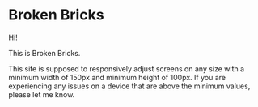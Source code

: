 # **Broken Bricks**

Hi!

This is Broken Bricks.

This site is supposed to responsively adjust screens on any size with a minimum width of 150px and minimum height of 100px. If you are experiencing any issues on a device that are above the minimum values, please let me know.